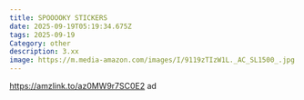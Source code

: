 ```yaml
---
title: SPOOOOKY STICKERS
date: 2025-09-19T05:19:34.675Z
tags: 2025-09-19
Category: other
description: 3.xx
image: https://m.media-amazon.com/images/I/9119zTIzW1L._AC_SL1500_.jpg
---
```

https://amzlink.to/az0MW9r7SC0E2 ad